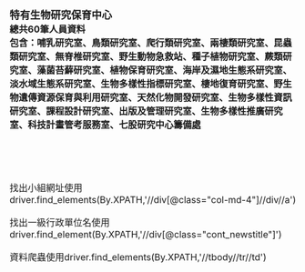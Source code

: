 # <font size=4>特有生物研究保育中心</font></br>  <font size=3>總共60筆人員資料</font></br><font size=3>包含：哺乳研究室、鳥類研究室、爬行類研究室、兩棲類研究室、昆蟲類研究室、無脊椎研究室、野生動物急救站、種子植物研究室、蕨類研究室、藻菌苔蘚研究室、植物保育研究室、海岸及濕地生態系研究室、淡水域生態系研究室、生物多樣性指標研究室、棲地復育研究室、野生物遺傳資源保育與利用研究室、天然化物開發研究室、生物多樣性資訊研究室、課程設計研究室、出版及管理研究室、生物多樣性推廣研究室、科技計畫管考服務室、七股研究中心籌備處</font></br></br> <font size=3></font></br>



 <font size=3>找出小組網址使用driver.find_elements(By.XPATH,'//div[@class="col-md-4"]//div//a')
 </font></br></br>
 <font size=3>找出一級行政單位名使用driver.find_element(By.XPATH,'//div[@class="cont_newstitle"]')
 </font></br></br>
 <font size=3>資料爬蟲使用driver.find_elements(By.XPATH,'//tbody//tr//td')</font></br> <font size=4>